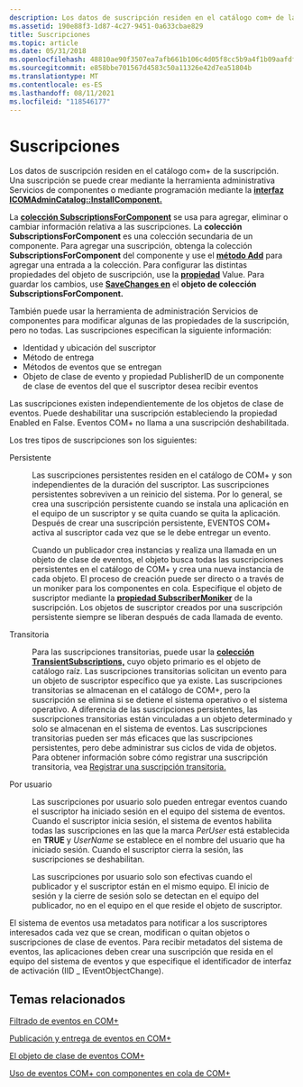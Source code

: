 ```yaml
---
description: Los datos de suscripción residen en el catálogo com+ de la suscripción. Una suscripción se puede crear mediante la herramienta administrativa Servicios de componentes o mediante programación mediante la interfaz ICOMAdminCatalog::InstallComponent.
ms.assetid: 190e88f3-1d87-4c27-9451-0a633cbae829
title: Suscripciones
ms.topic: article
ms.date: 05/31/2018
ms.openlocfilehash: 48810ae90f3507ea7afb661b106c4d05f8cc5b9a4f1b09aafdfb26d9fdb03a75
ms.sourcegitcommit: e858bbe701567d4583c50a11326e42d7ea51804b
ms.translationtype: MT
ms.contentlocale: es-ES
ms.lasthandoff: 08/11/2021
ms.locfileid: "118546177"
---
```

# <a name="subscriptions"></a>Suscripciones

Los datos de suscripción residen en el catálogo com+ de la suscripción. Una suscripción se puede crear mediante la herramienta administrativa Servicios de componentes o mediante programación mediante la [**interfaz ICOMAdminCatalog::InstallComponent.**](/windows/desktop/api/ComAdmin/nf-comadmin-icomadmincatalog-installcomponent)

La [**colección SubscriptionsForComponent**](subscriptionsforcomponent.md) se usa para agregar, eliminar o cambiar información relativa a las suscripciones. La **colección SubscriptionsForComponent** es una colección secundaria de un componente. Para agregar una suscripción, obtenga la colección **SubscriptionsForComponent** del componente y use el [**método Add**](/windows/desktop/api/ComAdmin/nf-comadmin-icatalogcollection-add) para agregar una entrada a la colección. Para configurar las distintas propiedades del objeto de suscripción, use la [**propiedad**](/windows/desktop/api/ComAdmin/nf-comadmin-icatalogobject-get_value) Value. Para guardar los cambios, use [**SaveChanges en**](/windows/desktop/api/ComAdmin/nf-comadmin-icatalogcollection-savechanges) el **objeto de colección SubscriptionsForComponent.**

También puede usar la herramienta de administración Servicios de componentes para modificar algunas de las propiedades de la suscripción, pero no todas. Las suscripciones especifican la siguiente información:

-   Identidad y ubicación del suscriptor
-   Método de entrega
-   Métodos de eventos que se entregan
-   Objeto de clase de evento y propiedad PublisherID de un componente de clase de eventos del que el suscriptor desea recibir eventos

Las suscripciones existen independientemente de los objetos de clase de eventos. Puede deshabilitar una suscripción estableciendo la propiedad Enabled en False. Eventos COM+ no llama a una suscripción deshabilitada.

Los tres tipos de suscripciones son los siguientes:

<dl> <dt>

<span id="Persistent"></span><span id="persistent"></span><span id="PERSISTENT"></span>Persistente
</dt> <dd>

Las suscripciones persistentes residen en el catálogo de COM+ y son independientes de la duración del suscriptor. Las suscripciones persistentes sobreviven a un reinicio del sistema. Por lo general, se crea una suscripción persistente cuando se instala una aplicación en el equipo de un suscriptor y se quita cuando se quita la aplicación. Después de crear una suscripción persistente, EVENTOS COM+ activa al suscriptor cada vez que se le debe entregar un evento.

Cuando un publicador crea instancias y [](the-com--event-class-object.md) realiza una llamada en un objeto de clase de eventos, el objeto busca todas las suscripciones persistentes en el catálogo de COM+ y crea una nueva instancia de cada objeto. El proceso de creación puede ser directo o a través de un moniker para los componentes en cola. Especifique el objeto de suscriptor mediante la [**propiedad SubscriberMoniker**](subscriptionsforcomponent.md) de la suscripción. Los objetos de suscriptor creados por una suscripción persistente siempre se liberan después de cada llamada de evento.

</dd> <dt>

<span id="Transient"></span><span id="transient"></span><span id="TRANSIENT"></span>Transitoria
</dt> <dd>

Para las suscripciones transitorias, puede usar la [**colección TransientSubscriptions,**](transientsubscriptions.md) cuyo objeto primario es el objeto de catálogo raíz. Las suscripciones transitorias solicitan un evento para un objeto de suscriptor específico que ya existe. Las suscripciones transitorias se almacenan en el catálogo de COM+, pero la suscripción se elimina si se detiene el sistema operativo o el sistema operativo. A diferencia de las suscripciones persistentes, las suscripciones transitorias están vinculadas a un objeto determinado y solo se almacenan en el sistema de eventos. Las suscripciones transitorias pueden ser más eficaces que las suscripciones persistentes, pero debe administrar sus ciclos de vida de objetos. Para obtener información sobre cómo registrar una suscripción transitoria, vea [Registrar una suscripción transitoria.](registering-a-transient-subscription.md)

</dd> <dt>

<span id="Per_user"></span><span id="per_user"></span><span id="PER_USER"></span>Por usuario
</dt> <dd>

Las suscripciones por usuario solo pueden entregar eventos cuando el suscriptor ha iniciado sesión en el equipo del sistema de eventos. Cuando el suscriptor inicia sesión, el sistema de eventos habilita todas las suscripciones en las que la marca *PerUser* está establecida en **TRUE** y *UserName* se establece en el nombre del usuario que ha iniciado sesión. Cuando el suscriptor cierra la sesión, las suscripciones se deshabilitan.

Las suscripciones por usuario solo son efectivas cuando el publicador y el suscriptor están en el mismo equipo. El inicio de sesión y la cierre de sesión solo se detectan en el equipo del publicador, no en el equipo en el que reside el objeto de suscriptor.

</dd> </dl>

El sistema de eventos usa metadatos para notificar a los suscriptores interesados cada vez que se crean, modifican o quitan objetos o suscripciones de clase de eventos. Para recibir metadatos del sistema de eventos, las aplicaciones deben crear una suscripción que resida en el equipo del sistema de eventos y que especifique el identificador de interfaz de activación (IID \_ IEventObjectChange).

## <a name="related-topics"></a>Temas relacionados

<dl> <dt>

[Filtrado de eventos en COM+](filtering-events-in-com-.md)
</dt> <dt>

[Publicación y entrega de eventos en COM+](publishing-and-delivering-events-in-com-.md)
</dt> <dt>

[El objeto de clase de eventos COM+](the-com--event-class-object.md)
</dt> <dt>

[Uso de eventos COM+ con componentes en cola de COM+](using-com--events-with-com--queued-components.md)
</dt> </dl>

 

 



